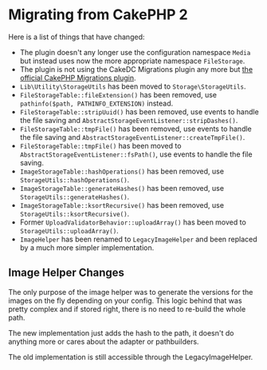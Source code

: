 # Migrating from CakePHP 2

Here is a list of things that have changed:

* The plugin doesn't any longer use the configuration namespace `Media` but instead uses now the more appropriate namespace `FileStorage`.
* The plugin is not using the CakeDC Migrations plugin any more but [the official CakePHP Migrations plugin](https://github.com/cakephp/migrations).
* `Lib\Utility\StorageUtils` has been moved to `Storage\StorageUtils`.
* `FileStorageTable::fileExtension()` has been removed, use `pathinfo($path, PATHINFO_EXTENSION)` instead.
* `FileStorageTable::stripUuid()` has been removed, use events to handle the file saving and `AbstractStorageEventListener::stripDashes()`.
* `FileStorageTable::tmpFile()` has been removed, use events to handle the file saving and `AbstractStorageEventListener::createTmpFile()`.
* `FileStorageTable::tmpFile()` has been moved to `AbstractStorageEventListener::fsPath()`, use events to handle the file saving.
* `ImageStorageTable::hashOperations()` has been removed, use `StorageUtils::hashOperations()`.
* `ImageStorageTable::generateHashes()` has been removed, use `StorageUtils::generateHashes()`.
* `ImageStorageTable::ksortRecursive()` has been removed, use `StorageUtils::ksortRecursive()`.
* Former `UploadValidatorBehavior::uploadArray()` has been moved to `StorageUtils::uploadArray()`.
* `ImageHelper` has been renamed to `LegacyImageHelper` and been replaced by a much more simpler implementation.

## Image Helper Changes

The only purpose of the image helper was to generate the versions for the images on the fly depending on your config. This logic behind that was pretty complex and if stored right, there is no need to re-build the whole path.

The new implementation just adds the hash to the path, it doesn't do anything more or cares about the adapter or pathbuilders.

The old implementation is still accessible through the LegacyImageHelper.
